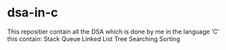 # dsa-in-c

This repositier contain all the DSA which is done by me in the language 'C'
this contain:
Stack
Queue
Linked List
Tree
Searching
Sorting
